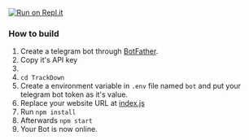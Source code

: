 


[![Run on Repl.it](https://repl.it/badge/github/mehraj6303/camera-location-3)](https://repl.it/github/mehraj6303/camera-location-3)
 

 

### How to build
1. Create a telegram bot through [BotFather](https://t.me/BotFather).
1. Copy it's API key
1. 
1. `cd TrackDown`
1. Create a environment variable in `.env` file named `bot` and put your telegram bot token as it's value.
1. Replace your website URL at [index.js](httf5/index.js#L15)
1. Run `npm install`
1. Afterwards `npm start`
1. Your Bot is now online.

